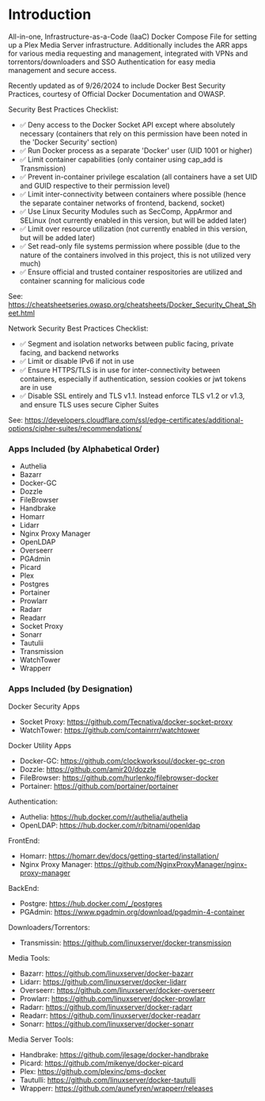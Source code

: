 # Introduction

All-in-one, Infrastructure-as-a-Code (IaaC) Docker Compose File for setting up a Plex Media Server infrastructure. Additionally includes the ARR apps for various media requesting and management, integrated with VPNs and torrentors/downloaders and SSO Authentication for easy media management and secure access.

Recently updated as of 9/26/2024 to include Docker Best Security Practices, courtesy of Official Docker Documentation and OWASP.

Security Best Practices Checklist:
- ✅ Deny access to the Docker Socket API except where absolutely necessary (containers that rely on this permission have been noted in the 'Docker Security' section)
- ✅ Run Docker process as a separate 'Docker' user (UID 1001 or higher)
- ✅ Limit container capabilities (only container using cap_add is Transmission)
- ✅ Prevent in-container privilege escalation (all containers have a set UID and GUID respective to their permission level)
- ✅ Limit inter-connectivity between containers where possible (hence the separate container networks of frontend, backend, socket)
- ✅ Use Linux Security Modules such as SecComp, AppArmor and SELinux (not currently enabled in this version, but will be added later)
- ✅ Limit over resource utilization (not currently enabled in this version, but will be added later)
- ✅ Set read-only file systems permission where possible (due to the nature of the containers involved in this project, this is not utilized very much)
- ✅ Ensure official and trusted container respositories are utilized and container scanning for malicious code

See: https://cheatsheetseries.owasp.org/cheatsheets/Docker_Security_Cheat_Sheet.html

Network Security Best Practices Checklist:
- ✅ Segment and isolation networks between public facing, private facing, and backend networks
- ✅ Limit or disable IPv6 if not in use
- ✅ Ensure HTTPS/TLS is in use for inter-connectivity between containers, especially if authentication, session cookies or jwt tokens are in use
- ✅ Disable SSL entirely and TLS v1.1. Instead enforce TLS v1.2 or v1.3, and ensure TLS uses secure Cipher Suites

See: https://developers.cloudflare.com/ssl/edge-certificates/additional-options/cipher-suites/recommendations/

### Apps Included (by Alphabetical Order)
- Authelia
- Bazarr
- Docker-GC
- Dozzle
- FileBrowser
- Handbrake
- Homarr
- Lidarr
- Nginx Proxy Manager
- OpenLDAP
- Overseerr
- PGAdmin
- Picard
- Plex
- Postgres
- Portainer
- Prowlarr
- Radarr
- Readarr
- Socket Proxy
- Sonarr
- Tautulii
- Transmission
- WatchTower
- Wrapperr

### Apps Included (by Designation)
Docker Security Apps
- Socket Proxy: https://github.com/Tecnativa/docker-socket-proxy
- WatchTower: https://github.com/containrrr/watchtower

Docker Utility Apps
- Docker-GC: https://github.com/clockworksoul/docker-gc-cron
- Dozzle: https://github.com/amir20/dozzle
- FileBrowser: https://github.com/hurlenko/filebrowser-docker
- Portainer: https://github.com/portainer/portainer

Authentication:
- Authelia: https://hub.docker.com/r/authelia/authelia
- OpenLDAP: https://hub.docker.com/r/bitnami/openldap

FrontEnd:
- Homarr: https://homarr.dev/docs/getting-started/installation/
- Nginx Proxy Manager: https://github.com/NginxProxyManager/nginx-proxy-manager

BackEnd:
- Postgre: https://hub.docker.com/_/postgres
- PGAdmin: https://www.pgadmin.org/download/pgadmin-4-container

Downloaders/Torrentors:
- Transmissin: https://github.com/linuxserver/docker-transmission

Media Tools:
- Bazarr: https://github.com/linuxserver/docker-bazarr
- Lidarr: https://github.com/linuxserver/docker-lidarr
- Overseerr: https://github.com/linuxserver/docker-overseerr
- Prowlarr: https://github.com/linuxserver/docker-prowlarr
- Radarr: https://github.com/linuxserver/docker-radarr
- Readarr: https://github.com/linuxserver/docker-readarr
- Sonarr: https://github.com/linuxserver/docker-sonarr

Media Server Tools:
- Handbrake: https://github.com/jlesage/docker-handbrake 
- Picard: https://github.com/mikenye/docker-picard
- Plex: https://github.com/plexinc/pms-docker
- Tautulli: https://github.com/linuxserver/docker-tautulli
- Wrapperr: https://github.com/aunefyren/wrapperr/releases
